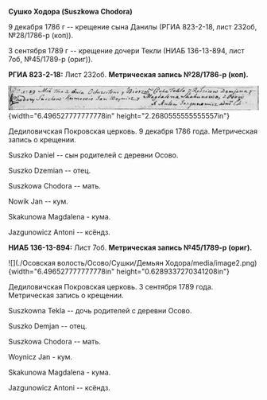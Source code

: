 **Сушко Ходора (Suszkowa Chodora)**

9 декабря 1786 г -- крещение сына Данилы (РГИА 823-2-18, лист 232об,
№28/1786-р (коп)).

3 сентября 1789 г -- крещение дочери Текли (НИАБ 136-13-894, лист 7об,
№45/1789-р (ориг)).

**РГИА 823-2-18:** Лист 232об. **Метрическая запись №28/1786-р (коп).**

![](./media/3e6e4855ccfab5a43d2560b2070ebb0ceff43d5d.png){width="6.496527777777778in"
height="2.2680555555555557in"}

Дедиловичская Покровская церковь. 9 декабря 1786 года. Метрическая
запись о крещении.

Suszko Daniel -- сын родителей с деревни Осово.

Suszko Dzemian -- отец.

Suszkowa Chodora -- мать.

Nowik Jan -- кум.

Skakunowa Magdalena - кума.

Jazgunowicz Antoni -- ксёндз.

**НИАБ 136-13-894:** Лист 7об. **Метрическая запись №45/1789-р (ориг).**

![](./Осовская волость/Осово/Сушки/Демьян Ходора/media/image2.png){width="6.496527777777778in"
height="0.6289337270341208in"}

Дедиловичская Покровская церковь. 3 сентября 1789 года. Метрическая
запись о крещении.

Suszkowna Tekla -- дочь родителей с деревни Осово.

Suszko Demjan -- отец.

Suszkowa Chodora -- мать.

Woynicz Jan - кум.

Skakunowa Magdalena - кума.

Jazgunowicz Antoni -- ксёндз.
